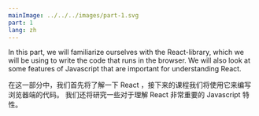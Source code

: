 ```yaml
---
mainImage: ../../../images/part-1.svg
part: 1
lang: zh
---
```


<div class="intro">


In this part, we will familiarize ourselves with the React-library, which we will be using to write the code that runs in the browser. We will also look at some features of Javascript that are important for understanding React.

在这一部分中，我们首先将了解一下 React ，接下来的课程我们将使用它来编写浏览器端的代码。 我们还将研究一些对于理解 React 非常重要的 Javascript 特性。

</div>

